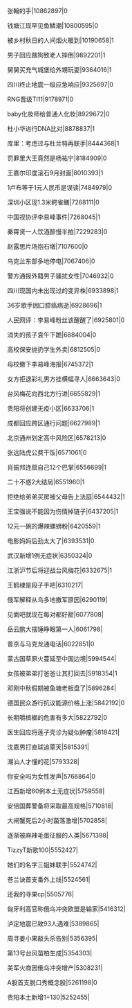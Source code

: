 张翰的手|10862897|0

钱塘江现罕见鱼鳞潮|10800595|0

被乡村秋日的人间烟火暖到|10190658|1

男子回应踹狗致老人摔倒|9892201|1

舅舅买充气城堡给外甥玩耍|9364016|1

四川终止地震一级应急响应|9325697|0

RNG晋级TI11|9178971|0

baby化妆师给普通人化妆|8929672|0

杜小华进行DNA比对|8878837|1

库里：考虑过与杜兰特再联手|8444368|1

罚罪里大王竟然是杨祐宁|8184909|0

王嘉尔印度滚石9月封面|8010393|1

1卢布等于1元人民币是误读|7484979|0

深圳小区现1.3米鳄雀鳝|7268111|0

中国视协评李易峰事件|7268045|1

秦霄贤一人饮酒醉慢半拍|7229283|0

赵露思片场抱石墩|7107600|0

乌克兰东部多地停电|7067406|0

警方通报外籍男子骚扰女性|7046932|0

四川现国内未出现过的变异株|6933898|1

36岁歌手因口腔癌病逝|6928696|1

人民网评：李易峰粉丝该醒醒了|6925801|0

消失的孩子袁午下跪|6884004|0

高校保安抛扔学生外卖|6812505|0

母校撤下李易峰海报|6745372|1

女方拒退彩礼男方挂横幅寻人|6663643|0

台风梅花向西北方行进|6655829|1

贵阳将创建无疫小区|6633706|1

成都回应跨区通行问题|6627989|1

北京通州划定高中风险区|6578213|0

张远陆虎公费干饭|6571061|0

肖振邦连扇自己12个巴掌|6556699|1

二十不惑2大结局|6551960|1

拒绝给弟弟买房被父母告上法庭|6544432|1

王宝强说不能因为伤情掉链子|6437205|1

12元一碗的爆辣螺蛳粉|6420559|1

电影妈妈后劲太大了|6393531|0

武汉新增1例无症状|6350324|0

江浙沪节后将迎战台风梅花|6332675|1

王鹤棣是段子手吧|6310217|

俄军解释从乌多地撤军原因|6290119|

见面吧就现在每对都好甜|6077808|

岳云鹏大摆锤睁眼第一人|6061798|

普京与马克龙通电话|6022851|0

蒙古国草原火蔓延至中国边境|5994544|

女孩被弟弟打爸爸让其打回去|5918354|1

邓刚中秋假期被鱼塘老板盘了|5896284|

德国民众游行抗议能源价格上涨|5842192|0

长期嚼槟榔的危害有多大|5822792|0

医生回应将莲子壳诊为疑似肿瘤|5818421|

沈嘉男打直球追覃天|5815391|

潮汕人才懂的花|5793328|

你安全吗为女性发声|5766864|0

江西新增60例本土无症状|5759558|

安倍国葬警备将采取最高规格|5710818|

大闸蟹死后2小时菌落激增|5702858|

逐渐被麻辣毛蛋征服的人类|5671398|

TizzyT新歌100|5552427|

她们的名字三姐妹联手|5524742|

苍兰诀首支番外上线|5524561|

还我的寻果cp|5505776|

匈牙利高官称俄乌冲突欧盟是输家|5416312|

泸定地震已致93人遇难|5389865|

周寻姜小果敲头杀告别|5356395|

第13号台风苗柏生成|5354303|

美军火商因俄乌冲突增产|5308231|

A股首支脱口秀概念股|5261198|0

贵阳本土新增1+130|5252455|


